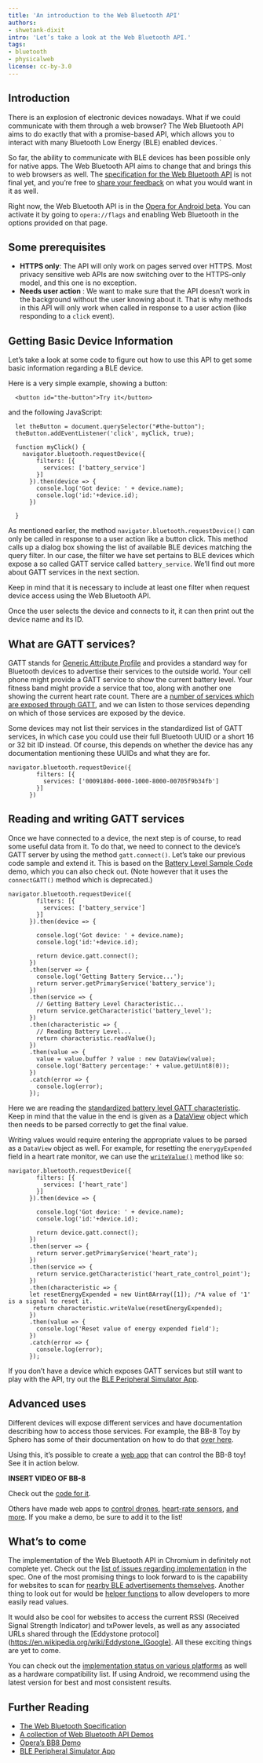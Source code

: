 ```yaml
---
title: 'An introduction to the Web Bluetooth API'
authors:
- shwetank-dixit
intro: 'Let’s take a look at the Web Bluetooth API.'
tags:
- bluetooth
- physicalweb
license: cc-by-3.0
---
```


## Introduction

There is an explosion of electronic devices nowadays. What if we could communicate with them through a web browser? The Web Bluetooth API aims to do exactly that with a promise-based API, which allows you to interact with many Bluetooth Low Energy (BLE) enabled devices. `

So far, the ability to communicate with BLE devices has been possible only for native apps. The Web Bluetooth API aims to change that and brings this to web browsers as well. The [specification for the Web Bluetooth API](https://webbluetoothcg.github.io/web-bluetooth/) is not final yet, and you’re free to [share your feedback](https://github.com/WebBluetoothCG/web-bluetooth/issues) on what you would want in it as well. 

Right now, the Web Bluetooth API is in the [Opera for Android beta](https://play.google.com/store/apps/details?id=com.opera.browser.beta). You can activate it by going to `opera://flags` and enabling Web Bluetooth in the options provided on that page.

## Some prerequisites

* **HTTPS only**: The API will only work on pages served over HTTPS. Most privacy sensitive web APIs are now switching over to the HTTPS-only model, and this one is no exception.
* **Needs user action** : We want to make sure that the API doesn’t work in the background without the user knowing about it. That is why methods in this API will only work when called in response to a user action (like responding to a `click` event).

## Getting Basic Device Information

Let’s take a look at some code to figure out how to use this API to get some basic information regarding a BLE device. 

Here is a very simple example, showing a button:

	  <button id="the-button">Try it</button>

and the following JavaScript:

      let theButton = document.querySelector("#the-button");
      theButton.addEventListener('click', myClick, true);

      function myClick() {
        navigator.bluetooth.requestDevice({
            filters: [{
              services: ['battery_service']
            }]
          }).then(device => {
            console.log('Got device: ' + device.name);
            console.log('id:'+device.id);
          })

      }      

As mentioned earlier, the method `navigator.bluetooth.requestDevice()` can only be called in response to a user action like a button click. This method calls up a dialog box showing the list of available BLE devices matching the query filter. In our case, the filter we have set pertains to BLE devices which expose a so called GATT service called `battery_service`. We’ll find out more about GATT services in the next section.

Keep in mind that it is necessary to include at least one filter when request device access using the Web Bluetooth API.

Once the user selects the device and connects to it, it can then print out the device name and its ID. 

## What are GATT services? 

GATT stands for [Generic Attribute Profile](https://developer.bluetooth.org/TechnologyOverview/Pages/GATT.aspx) and provides a standard way for Bluetooth devices to advertise their services to the outside world. Your cell phone might provide a GATT service to show the current battery level. Your fitness band might provide a service that too, along with another one showing the current heart rate count. There are a [number of services which are exposed through GATT](https://developer.bluetooth.org/gatt/services/Pages/ServicesHome.aspx), and we can listen to those services depending on which of those services are exposed by the device. 

Some devices may not list their services in the standardized list of GATT services, in which case you could use their full Bluetooth UUID or a short 16 or 32 bit ID instead. Of course, this depends on whether the device has any documentation mentioning these UUIDs and what they are for. 

	navigator.bluetooth.requestDevice({
            filters: [{
              services: ['0009180d-0000-1000-8000-00705f9b34fb']
            }]
          })

## Reading and writing GATT services

Once we have connected to a device, the next step is of course, to read some useful data from it. To do that, we need to connect to the device’s GATT server by using the method `gatt.connect()`. Let’s take our previous code sample and extend it. This is based on the [Battery Level Sample Code](https://googlechrome.github.io/samples/web-bluetooth/battery-level.html) demo, which you can also check out. (Note however that it uses the `connectGATT()` method which is deprecated.)

	navigator.bluetooth.requestDevice({
            filters: [{
              services: ['battery_service']
            }]
          }).then(device => {
          
            console.log('Got device: ' + device.name);
            console.log('id:'+device.id);
            
            return device.gatt.connect();
          })
          .then(server => {
            console.log('Getting Battery Service...');
            return server.getPrimaryService('battery_service');
          })
          .then(service => {
            // Getting Battery Level Characteristic...
            return service.getCharacteristic('battery_level');
          })
          .then(characteristic => {
            // Reading Battery Level...
            return characteristic.readValue();
          })
          .then(value => {
            value = value.buffer ? value : new DataView(value);
            console.log('Battery percentage:' + value.getUint8(0));
          })
          .catch(error => {
            console.log(error);
          });

Here we are reading the [standardized battery level GATT characteristic](https://developer.bluetooth.org/gatt/characteristics/Pages/CharacteristicViewer.aspx?u=org.bluetooth.characteristic.battery_level.xml). Keep in mind that the value in the end is given as a [DataView](https://docs.webplatform.org/wiki/javascript/DataView) object which then needs to be parsed correctly to get the final value.

Writing values would require entering the appropriate values to be parsed as a `DataView` object as well. For example, for resetting the `enerygyExpended` field in a heart rate monitor, we can use the [`writeValue()`](https://webbluetoothcg.github.io/web-bluetooth/#dom-bluetoothremotegattcharacteristic-writevalue) method like so:

    navigator.bluetooth.requestDevice({
            filters: [{
              services: ['heart_rate']
            }]
          }).then(device => {
          
            console.log('Got device: ' + device.name);
            console.log('id:'+device.id);
            
            return device.gatt.connect();
          })
          .then(server => {
            return server.getPrimaryService('heart_rate');
          })
          .then(service => {
            return service.getCharacteristic('heart_rate_control_point');
          })
          .then(characteristic => {
          let resetEnergyExpended = new Uint8Array([1]); /*A value of '1' is a signal to reset it.
		   return characteristic.writeValue(resetEnergyExpended);
          })
          .then(value => {
            console.log('Reset value of energy expended field');
          })
          .catch(error => {
            console.log(error);
          });
          

If you don’t have a device which exposes GATT services but still want to play with the API, try out the [BLE Peripheral Simulator App](https://github.com/WebBluetoothCG/ble-test-peripheral-android). 

## Advanced uses

Different devices will expose different services and have documentation describing how to access those services. For example, the BB-8 Toy by Sphero has some of their documentation on how to do that [over here](https://github.com/orbotix/DeveloperResources/blob/master/docs/Sphero_API_1.50.pdf).

Using this, it’s possible to create a [web app](https://operasoftware.github.io/bb8-control/) that can control the BB-8 toy! See it in action below. 

**INSERT VIDEO OF BB-8**

Check out the [code for it](https://github.com/operasoftware/bb8).

Others have made web apps to [control drones](https://github.com/poshaughnessy/web-bluetooth-parrot-drone), [heart-rate sensors](https://github.com/WebBluetoothCG/demos/blob/gh-pages/heart-rate-sensor), [and more](https://github.com/WebBluetoothCG/demos). If you make a demo, be sure to add it to the list!

## What’s to come

The implementation of the Web Bluetooth API in Chromium in definitely not complete yet. Check out the [list of issues regarding implementation](https://github.com/WebBluetoothCG/web-bluetooth/issues) in the spec. One of the most promising things to look forward to is the capability for websites to scan for [nearby BLE advertisements themselves](https://github.com/WebBluetoothCG/web-bluetooth/issues/191). Another thing to look out for would be [helper functions](https://github.com/WebBluetoothCG/web-bluetooth/issues/126) to allow developers to more easily read values.

It would also be cool for websites to access the current RSSI (Received Signal Strength Indicator) and txPower levels, as well as any associated URLs shared through the [Eddystone protocol](https://en.wikipedia.org/wiki/Eddystone_(Google). All these exciting things are yet to come.

You can check out the [implementation status on various platforms](https://github.com/WebBluetoothCG/web-bluetooth/blob/gh-pages/implementation-status.md) as well as a hardware compatibility list. If using Android, we recommend using the latest version for best and most consistent results. 

## Further Reading

- [The Web Bluetooth Specification](https://webbluetoothcg.github.io/web-bluetooth)
- [A collection of Web Bluetooth API Demos](https://github.com/WebBluetoothCG/demos)
- [Opera’s BB8 Demo](https://github.com/operasoftware/bb8)
- [BLE Peripheral Simulator App](https://github.com/WebBluetoothCG/ble-test-peripheral-android)